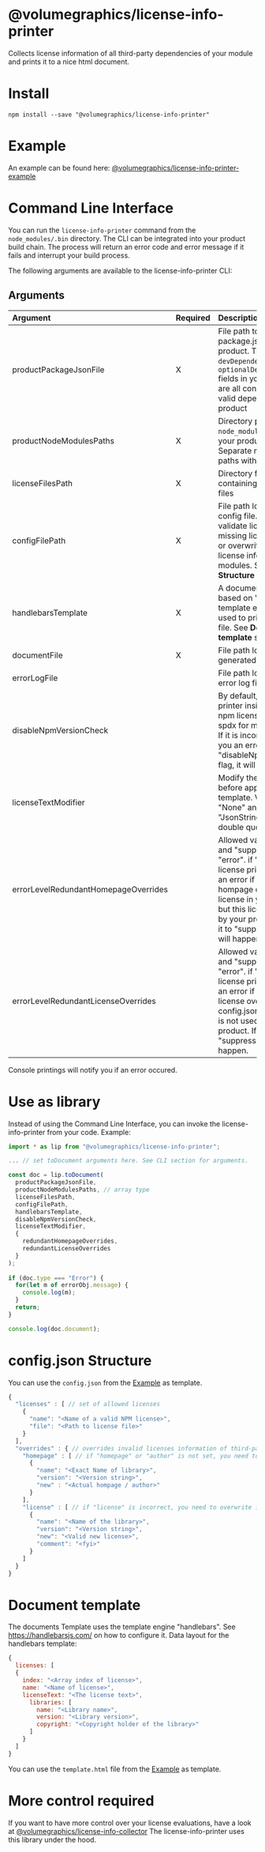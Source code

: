 

# @volumegraphics/license-info-printer
Collects license information of all third-party dependencies of your module and prints it to a nice html document.
# Install
`npm install --save "@volumegraphics/license-info-printer"`
# Example
An example can be found here: [@volumegraphics/license-info-printer-example](https://www.npmjs.com/package/@volumegraphics/license-info-printer-example)
# Command Line Interface
You can run the `license-info-printer` command from the `node_modules/.bin` directory.
The CLI can be integrated into your product build chain. The process will return an error code and error message if it fails and interrupt your build process.

The following arguments are available to the license-info-printer CLI:

## Arguments ##

|Argument|Required|Description|
|:-------|:-------|:----------|
|productPackageJsonFile | X | File path to your package.json file of your product. The `dependencies`, `devDependencies` and `optionalDependencies` fields in your `package.json` are all considered to be valid dependencies of your product |
|productNodeModulesPaths | X | Directory paths to all `node_modules` folder that your product depends on. Separate multiple folder paths with `;` |
|licenseFilesPath | X | Directory folder path containing all your license files |
|configFilePath | X | File path location of the config file. It is used to validate licenses, complete missing license information or overwrite incorrect license information of some modules. See **config.json Structure** section. |
|handlebarsTemplate | X | A document template file based on "handlebars" template engine that is used to print your license file. See **Document template** section. |
|documentFile | X | File path location to the generated html document. |
|errorLogFile |   | File path location to the error log file. |
|disableNpmVersionCheck |    | By default, the license printer insits on a correct npm license string (see spdx for more information). If it is incorrect, it will give you an error. If you set the "disableNpmVersionCheck" flag, it will not do this. |
|licenseTextModifier|| Modify the license content before applying it to the template. Valid options are "None" and "JsonString". "JsonString" will encode double quotes.
|errorLevelRedundantHomepageOverrides |   | Allowed values are "error" and "suppress". Default is "error". if "error" is set, the license printer will give you an error if you have put a hompage override for a license in your config.json but this license is not used by your product. If you set it to "suppress", nothing will happen. |
|errorLevelRedundantLicenseOverrides |   | Allowed values are "error" and "suppress". Default is "error". if "error" is set, the license printer will give you an error if you have put a license override in your config.json but this license is not used by your product. If you set it to "suppress", nothing will happen. |

Console printings will notify you if an error occured.
# Use as library
Instead of using the Command Line Interface, you can invoke the license-info-printer from your code.
Example:
```jsx
import * as lip from "@volumegraphics/license-info-printer";

... // set toDocument arguments here. See CLI section for arguments.

const doc = lip.toDocument(
  productPackageJsonFile,
  productNodeModulesPaths, // array type
  licenseFilesPath,
  configFilePath,
  handlebarsTemplate,
  disableNpmVersionCheck,
  licenseTextModifier,
  {
    redundantHomepageOverrides,
    redundantLicenseOverrides
  }
);
	
if (doc.type === "Error") {
  for(let m of errorObj.message) {
    console.log(m);
  }
  return;
}

console.log(doc.document);

```
# config.json Structure
You can use the `config.json` from the [Example](https://www.npmjs.com/package/@volumegraphics/license-info-printer-example) as template.
```js
{
  "licenses" : [ // set of allowed licenses
    {
      "name": "<Name of a valid NPM license>",
      "file": "<Path to license file>"
    }
  ],
  "overrides" : { // overrides invalid licenses information of third-party modules
    "homepage" : [ // if "homepage" or "author" is not set, you need to overwrite it here.
      {
        "name": "<Exact Name of library>",
        "version": "<Version string>",
        "new" : "<Actual hompage / author>"
      }
    ],
    "license" : [ // if "license" is incorrect, you need to overwrite it here
      {
        "name": "<Name of the library>",
        "version": "<Version string>",
        "new": "<Valid new license>",
        "comment": "<fyi>"
      }
    ]
  }
}
```
# Document template
The documents Template uses the template engine "handlebars". See https://handlebarsjs.com/ on how to configure it.
Data layout for the handlebars template:
```js
{
  licenses: [
  {
    index: "<Array index of license>",
    name: "<Name of license>",
    licenseText: "<The license text>",
      libraries: [
        name: "<Library name>",
        version: "<Library version>",
        copyright: "<Copyright holder of the library>"
      ]
    }
  ]
}
```
You can use the `template.html` file from the [Example](https://www.npmjs.com/package/@volumegraphics/license-info-printer-example) as template.
# More control required
If you want to have more control over your license evaluations, have a look at
[@volumegraphics/license-info-collector](https://www.npmjs.com/package/@volumegraphics/license-info-collector)
The license-info-printer uses this library under the hood.